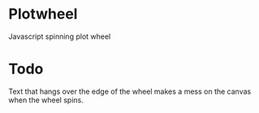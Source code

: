 # Plotwheel
Javascript spinning plot wheel

# Todo
Text that hangs over the edge of the wheel makes a mess on the canvas when the wheel spins.

